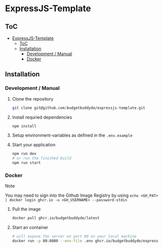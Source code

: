 # ExpressJS-Template

## ToC

- [ExpressJS-Template](#expressjs-template)
  - [ToC](#toc)
  - [Installation](#installation)
    - [Development / Manual](#development--manual)
    - [Docker](#docker)

## Installation

### Development / Manual

1.  Clone the repository

    ```bash
    git clone git@github.com:budgetbuddyde/expressjs-template.git
    ```

2.  Install requried dependencies

    ```bash
    npm install
    ```

3.  Setup environment-variables as defined in the `.env.example`
4.  Start your application

    ```bash
    npm run dev
    # or run the finished build
    npm run start
    ```

### Docker

> [!NOTE]
> You may need to sign into the Github Image Registry by using `echo <GH_PAT> | docker login ghcr.io -u <GH_USERNAME> --password-stdin`

1.  Pull the image

    ```bash
    docker pull ghcr.io/budgetbuddyde/latest
    ```

2.  Start an container
    ```bash
    # will expose the server on port 80 on your local machine
    docker run -p 80:8080 --env-file .env ghcr.io/budgetbuddyde/expressjs-template
    ```
